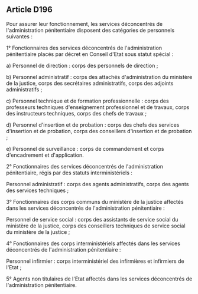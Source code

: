 Article D196
----
Pour assurer leur fonctionnement, les services déconcentrés de l'administration
pénitentiaire disposent des catégories de personnels suivantes :

1° Fonctionnaires des services déconcentrés de l'administration pénitentiaire
placés par décret en Conseil d'Etat sous statut spécial :

a) Personnel de direction : corps des personnels de direction ;

b) Personnel administratif : corps des attachés d'administration du ministère de
la justice, corps des secrétaires administratifs, corps des adjoints
administratifs ;

c) Personnel technique et de formation professionnelle : corps des professeurs
techniques d'enseignement professionnel et de travaux, corps des instructeurs
techniques, corps des chefs de travaux ;

d) Personnel d'insertion et de probation : corps des chefs des services
d'insertion et de probation, corps des conseillers d'insertion et de probation ;

e) Personnel de surveillance : corps de commandement et corps d'encadrement et
d'application.

2° Fonctionnaires des services déconcentrés de l'administration pénitentiaire,
régis par des statuts interministériels :

Personnel administratif : corps des agents administratifs, corps des agents des
services techniques ;

3° Fonctionnaires des corps communs du ministère de la justice affectés dans les
services déconcentrés de l'administration pénitentiaire :

Personnel de service social : corps des assistants de service social du
ministère de la justice, corps des conseillers techniques de service social du
ministère de la justice ;

4° Fonctionnaires des corps interministériels affectés dans les services
déconcentrés de l'administration pénitentiaire :

Personnel infirmier : corps interministériel des infirmières et infirmiers de
l'Etat ;

5° Agents non titulaires de l'Etat affectés dans les services déconcentrés de
l'administration pénitentiaire.
